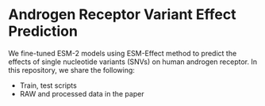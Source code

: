 # Androgen Receptor Variant Effect Prediction

We fine-tuned ESM-2 models using ESM-Effect method to predict the effects of single nucleotide variants (SNVs) on human androgen receptor. In this repository, we share the following:

* Train, test scripts
* RAW and processed data in the paper
